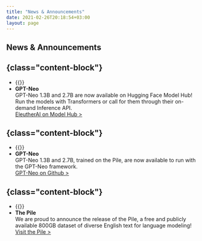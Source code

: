 ```yaml
---
title: "News & Announcements"
date: 2021-02-26T20:18:54+03:00
layout: page
---
```


## News & Announcements

## {class="content-block"}
- {{<date year="2021" month="03" day="31">}}
- **GPT&#8288;-&#8288;Neo**  
GPT&#8288;-&#8288;Neo 1.3B and 2.7B are now available on Hugging Face Model Hub! Run the models with Transformers or call for them through their on-demand Inference API.  
[EleutherAI on Model Hub >](https://huggingface.co/EleutherAI)

## {class="content-block"}
- {{<date year="2021" month="03" day="21">}}
- **GPT&#8288;-&#8288;Neo**  
GPT&#8288;-&#8288;Neo 1.3B and 2.7B, trained on the Pile, are now available to run with the GPT&#8288;-&#8288;Neo framework.  
[GPT-Neo on Github >](https://github.com/EleutherAI/gpt-neo/)

## {class="content-block"}
- {{<date year="2021" month="01" day="01">}}
- **The Pile**  
We are proud to announce the release of the Pile, a free and publicly available 800GB dataset of diverse English text for language modeling!  
[Visit the Pile >](https://pile.eleuther.ai/)